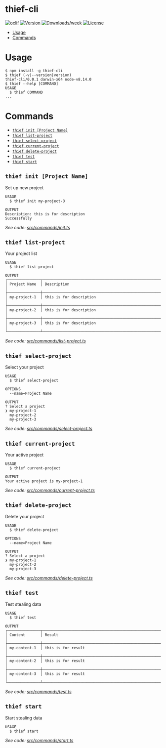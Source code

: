 thief-cli
=========



[![oclif](https://img.shields.io/badge/cli-oclif-brightgreen.svg)](https://oclif.io)
[![Version](https://img.shields.io/npm/v/thief-cli.svg)](https://npmjs.org/package/thief-cli)
[![Downloads/week](https://img.shields.io/npm/dw/thief-cli.svg)](https://npmjs.org/package/thief-cli)
[![License](https://img.shields.io/npm/l/thief-cli.svg)](https://github.com/BagusAK95/thief-cli/blob/master/package.json)

<!-- toc -->
* [Usage](#usage)
* [Commands](#commands)
<!-- tocstop -->
# Usage
<!-- usage -->
```sh-session
$ npm install -g thief-cli
$ thief (-v|--version|version)
thief-cli/0.0.1 darwin-x64 node-v8.14.0
$ thief --help [COMMAND]
USAGE
  $ thief COMMAND
...
```
<!-- usagestop -->
# Commands
<!-- commands -->
* [`thief init [Project Name]`](#thief-init)
* [`thief list-project`](#thief-list-project)
* [`thief select-project`](#thief-select-project)
* [`thief current-project`](#thief-current-project)
* [`thief delete-project`](#thief-delete-project)
* [`thief test`](#thief-test)
* [`thief start`](#thief-start)

## `thief init [Project Name]`

Set up new project

```
USAGE
  $ thief init my-project-3

OUTPUT
Description: this is for description
Successfully
```

_See code: [src/commands/init.ts](https://github.com/BagusAK95/thief-cli/blob/v0.0.1/src/commands/init.ts)_

## `thief list-project`

Your project list

```
USAGE
  $ thief list-project

OUTPUT
┌───────────────┬────────────────────────────────────────────────────────────────────────────────────┐
│ Project Name  │ Description                                                                        │
├───────────────┼────────────────────────────────────────────────────────────────────────────────────┤
│ my-project-1  │ this is for description                                                            │
├───────────────┼────────────────────────────────────────────────────────────────────────────────────┤
│ my-project-2  │ this is for description                                                            │
├───────────────┼────────────────────────────────────────────────────────────────────────────────────┤
│ my-project-3  │ this is for description                                                            │
└───────────────┴────────────────────────────────────────────────────────────────────────────────────┘
```

_See code: [src/commands/list-project.ts](https://github.com/BagusAK95/thief-cli/blob/v0.0.1/src/commands/list-project.ts)_

## `thief select-project`

Select your project

```
USAGE
  $ thief select-project

OPTIONS
  --name=Project Name

OUTPUT
? Select a project 
❯ my-project-1 
  my-project-2
  my-project-3
```

_See code: [src/commands/select-project.ts](https://github.com/BagusAK95/thief-cli/blob/v0.0.1/src/commands/select-project.ts)_

## `thief current-project`

Your active project

```
USAGE
  $ thief current-project

OUTPUT
Your active project is my-project-1
```

_See code: [src/commands/current-project.ts](https://github.com/BagusAK95/thief-cli/blob/v0.0.1/src/commands/current-project.ts)_

## `thief delete-project`

Delete your project

```
USAGE
  $ thief delete-project

OPTIONS
  --name=Project Name

OUTPUT
? Select a project 
❯ my-project-1 
  my-project-2
  my-project-3
```

_See code: [src/commands/delete-project.ts](https://github.com/BagusAK95/thief-cli/blob/v0.0.1/src/commands/delete-project.ts)_

## `thief test`

Test stealing data

```
USAGE
  $ thief test

OUTPUT
┌───────────────┬────────────────────────────────────────────────────────────────────────────────────┐
│ Content       │ Result                                                                             │
├───────────────┼────────────────────────────────────────────────────────────────────────────────────┤
│ my-content-1  │ this is for result                                                                 │
├───────────────┼────────────────────────────────────────────────────────────────────────────────────┤
│ my-content-2  │ this is for result                                                                 │
├───────────────┼────────────────────────────────────────────────────────────────────────────────────┤
│ my-content-3  │ this is for result                                                                 │
└───────────────┴────────────────────────────────────────────────────────────────────────────────────┘
```

_See code: [src/commands/test.ts](https://github.com/BagusAK95/thief-cli/blob/v0.0.1/src/commands/test.ts)_

## `thief start`

Start stealing data

```
USAGE
  $ thief start
```

_See code: [src/commands/start.ts](https://github.com/BagusAK95/thief-cli/blob/v0.0.1/src/commands/start.ts)_

<!-- commandsstop -->
